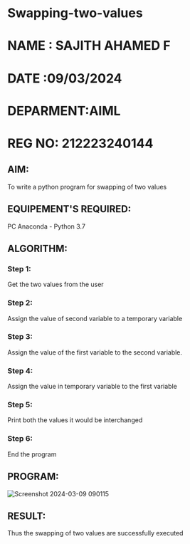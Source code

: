 # Swapping-two-values
# NAME : SAJITH AHAMED F
# DATE :09/03/2024
# DEPARMENT:AIML
# REG NO: 212223240144

## AIM:
To write a python program for swapping of two values
## EQUIPEMENT'S REQUIRED: 
PC
Anaconda - Python 3.7
## ALGORITHM: 
### Step 1:
Get the two values from the user
### Step 2: 
Assign the value of second variable to a temporary variable 
### Step 3: 
Assign the value of the first variable to the second variable.
### Step 4:  
Assign the value in temporary variable to the first variable
### Step 5: 
Print both the values it would be interchanged
### Step 6: 
End the program
## PROGRAM:
![Screenshot 2024-03-09 090115](https://github.com/Sajith-28/Swapping-two-values/assets/149937471/3f5350c8-2df8-4b96-9c53-0ad984ca2266)



## RESULT:
Thus the swapping of two values are successfully executed



